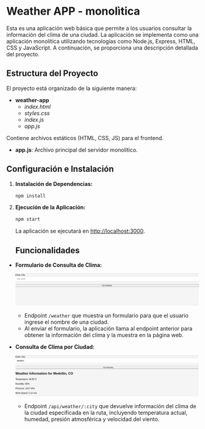 # Weather APP - monolìtica

Esta es una aplicación web básica que permite a los usuarios consultar la información del clima de una ciudad. La aplicación se implementa como una aplicación monolítica utilizando tecnologías como Node.js, Express, HTML, CSS y JavaScript. A continuación, se proporciona una descripción detallada del proyecto.

## Estructura del Proyecto

El proyecto está organizado de la siguiente manera:

- **weather-app**
    - *index.html*
    - *styles.css*
    - *index.js*
    - *app.js*
    
 Contiene archivos estáticos (HTML, CSS, JS) para el frontend.
- **app.js**: Archivo principal del servidor monolítico.


## Configuración e Instalación

1. **Instalación de Dependencias:**

   ```bash
   npm install
   ```

2. **Ejecución de la Aplicación:**

   ```bash
   npm start
   ```

   La aplicación se ejecutará en [http://localhost:3000](http://localhost:3000).
   

   ## Funcionalidades

- **Formulario de Consulta de Clima:**

    ![Alt text](imagen1.png)


  - Endpoint `/weather` que muestra un formulario para que el usuario ingrese el nombre de una ciudad.
  - Al enviar el formulario, la aplicación llama al endpoint anterior para obtener la información del clima y la muestra en la página web.

- **Consulta de Clima por Ciudad:**

    ![Alt text](imagen2.png)


  - Endpoint `/api/weather/:city` que devuelve información del clima de la ciudad especificada en la ruta, incluyendo temperatura actual, humedad, presión atmosférica y velocidad del viento.





   